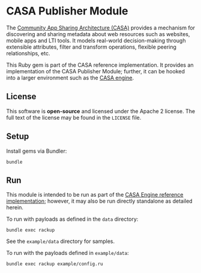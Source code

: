 # CASA Publisher Module

The [Community App Sharing Architecture (CASA)](http://imsglobal.github.io/casa) provides a mechanism for
discovering and sharing metadata about web resources such as websites, mobile
apps and LTI tools. It models real-world decision-making through extensible
attributes, filter and transform operations, flexible peering relationships,
etc.

This Ruby gem is part of the CASA reference implementation. It provides an
implementation of the CASA Publisher Module; further, it can be hooked into
a larger environment such as the [CASA engine](https://github.com/IMSGlobal/casa-engine).

## License

This software is **open-source** and licensed under the Apache 2 license.
The full text of the license may be found in the `LICENSE` file.

## Setup

Install gems via Bundler:

```
bundle
```

## Run

This module is intended to be run as part of the [CASA Engine reference implementation](https://github.com/AppSharing/casa-engine); however, it may also be run directly standalone as detailed herein.

To run with payloads as defined in the `data` directory:

```
bundle exec rackup
```

See the `example/data` directory for samples.

To run with the payloads defined in `example/data`:

```
bundle exec rackup example/config.ru
```
